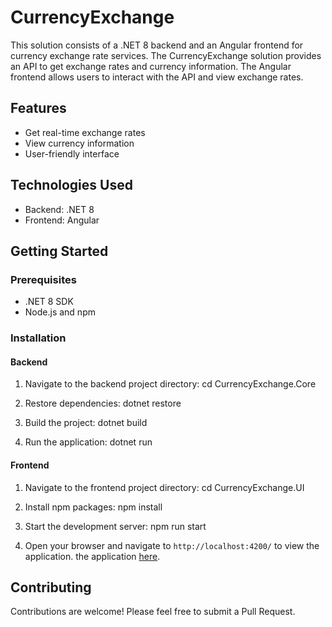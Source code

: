 # CurrencyExchange

This solution consists of a .NET 8 backend and an Angular frontend for currency exchange rate services. The CurrencyExchange solution provides an API to get exchange rates and currency information. The Angular frontend allows users to interact with the API and view exchange rates.

## Features

- Get real-time exchange rates
- View currency information
- User-friendly interface

## Technologies Used

- Backend: .NET 8
- Frontend: Angular

## Getting Started

### Prerequisites

- .NET 8 SDK
- Node.js and npm

### Installation

#### Backend

1. Navigate to the backend project directory:
cd CurrencyExchange.Core

2. Restore dependencies:
dotnet restore

3. Build the project:
dotnet build

4. Run the application:
dotnet run

#### Frontend

1. Navigate to the frontend project directory:
cd CurrencyExchange.UI

2. Install npm packages:
npm install

3. Start the development server:
npm run start

4. Open your browser and navigate to `http://localhost:4200/` to view the application.
the application [here](https://1eab-142-188-108-5.ngrok-free.app/).

## Contributing

Contributions are welcome! Please feel free to submit a Pull Request.
